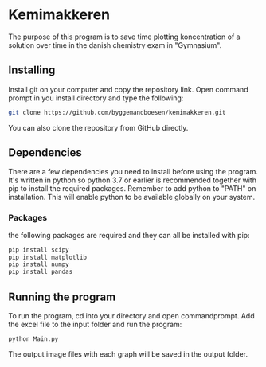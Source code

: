 # Kemimakkeren
The purpose of this program is to save time plotting koncentration of a solution over time in the danish chemistry exam in "Gymnasium".

## Installing
Install git on your computer and copy the repository link. Open command prompt in you install directory and type the following:
```bash
git clone https://github.com/byggemandboesen/kemimakkeren.git
```
You can also clone the repository from GitHub directly.

## Dependencies
There are a few dependencies you need to install before using the program.
It's written in python so python 3.7 or earlier is recommended together with pip to install the required packages.
Remember to add python to "PATH" on installation. This will enable python to be available globally on your system.

### Packages
the following packages are required and they can all be installed with pip:
```bash
pip install scipy
pip install matplotlib
pip install numpy
pip install pandas
```

## Running the program
To run the program, cd into your directory and open commandprompt.
Add the excel file to the input folder and run the program:
```bash
python Main.py
```
The output image files with each graph will be saved in the output folder.
